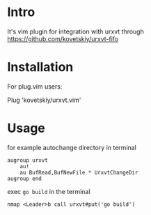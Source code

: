 # Intro

It's vim plugin for integration with urxvt through
https://github.com/kovetskiy/urxvt-fifo

# Installation

For plug.vim users:

Plug 'kovetskiy/urxvt.vim'

# Usage

for example autochange directory in terminal

```vim
augroup urxvt
    au!
    au BufRead,BufNewFile * UrxvtChangeDir
augroup end
```

exec `go build` in the terminal

```
nmap <Leader>b call urxvt#put('go build')
```
